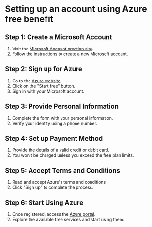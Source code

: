 # Setting up an account using Azure free benefit

## Step 1: Create a Microsoft Account

1. Visit the [Microsoft Account creation site](https://signup.live.com/).
2. Follow the instructions to create a new Microsoft account.

## Step 2: Sign up for Azure

1. Go to the [Azure website](https://azure.microsoft.com/free/).
2. Click on the "Start free" button.
3. Sign in with your Microsoft account.

## Step 3: Provide Personal Information

1. Complete the form with your personal information.
2. Verify your identity using a phone number.

## Step 4: Set up Payment Method

1. Provide the details of a valid credit or debit card.
2. You won't be charged unless you exceed the free plan limits.

## Step 5: Accept Terms and Conditions

1. Read and accept Azure's terms and conditions.
2. Click "Sign up" to complete the process.

## Step 6: Start Using Azure

1. Once registered, access the [Azure portal](https://portal.azure.com/).
2. Explore the available free services and start using them.
